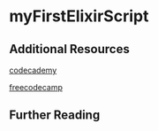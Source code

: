 # myFirstElixirScript

## Additional Resources
[codecademy](https://codecademy.com)

[freecodecamp](https://freecodecamp.org)

## Further Reading
